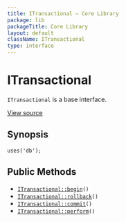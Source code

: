 ```yaml
---
title: ITransactional — Core Library
package: lib
packageTitle: Core Library
layout: default
className: ITransactional
type: interface
---
```


# ITransactional

<code>ITransactional</code> is a base interface.

<a href="http://github.com/nexgenta/eregansu/blob/master/lib/db.php">View source</a>

## Synopsis

<pre><code>uses('db');
</code></pre>
## Public Methods

* <code><a href="ITransactional%3A%3Abegin">ITransactional::begin</a>()</code>
* <code><a href="ITransactional%3A%3Arollback">ITransactional::rollback</a>()</code>
* <code><a href="ITransactional%3A%3Acommit">ITransactional::commit</a>()</code>
* <code><a href="ITransactional%3A%3Aperform">ITransactional::perform</a>()</code>

